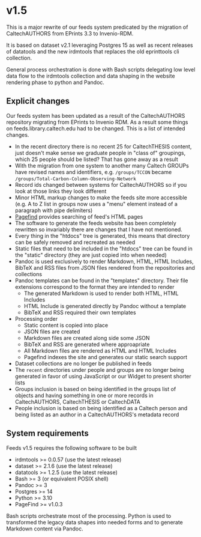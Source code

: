 
# v1.5

This is a major rewrite of our feeds system predicated by the migration of CaltechAUTHORS
from EPrints 3.3 to Invenio-RDM.

It is based on dataset v2.1 leveraging Postgres 15 as well as recent releases of datatools
and the new irdmtools that replaces the old eprinttools cli collection.

General process orchestration is done with Bash scripts delegating low level data flow
to the irdmtools collection and data shaping in the website rendering phase to python and
Pandoc.

## Explicit changes

Our feeds system has been updated as a result of the CaltechAUTHORS repository migrating from EPrints to Invenio RDM. As a result some things on feeds.library.caltech.edu had to be changed. This is a list of intended changes.

- In the recent directory there is no recent 25 for CaltechTHESIS content, just doesn't make sense we graduate people in "class of" groupings, which 25 people should be listed? That has gone away as a result
- With the migration from one system to another many Caltech GROUPs have revised names and identifiers, e.g. `/groups/TCCON` became `/groups/Total-Carbon-Column-Observing-Network`
- Record ids changed between systems for CaltechAUTHORS so if you look at those links they look different
- Minor HTML markup changes to make the feeds site more accessible (e.g. A to Z list in groups now uses a "menu" element instead of a paragraph with pipe delimiters)
- [Pagefind](https://pagefind.app) provides searching of feed's HTML pages
- The software to generate the feeds website has been completely rewritten so invariably there are changes that I have not mentioned.
- Every thing in the "htdocs" tree is generated, this means that directory can be safely removed and recreated as needed
- Static files that need to be included in the "htdocs" tree can be found in the "static" directory (they are just copied into when needed)
- Pandoc is used exclusively to render Markdown, HTML, HTML Includes, BibTeX and RSS files from JSON files rendered from the repositories and collections
- Pandoc templates can be found in the "templates" directory. Their file extensions correspond to the format they are intended to render
    - The generated Markdown is used to render both HTML, HTML Includes
    - HTML Include is generated directly by Pandoc without a template
    - BibTeX and RSS required their own templates
- Processing order
    - Static content is copied into place
    - JSON files are created
    - Markdown files are created along side some JSON
    - BibTeX and RSS are generated where approapriate
    - All Markdown files are rendered as HTML and HTML Includes
    - Pagefind indexes the site and generates our static search support
- Dataset collections are no longer be published in feeds
- The `recent` directories under people and groups are no longer being generated in favor of using JavaScript or our Widget to present shorter lists
- Groups inclusion is based on being identified in the groups list of objects and having something in one or more records in CaltechAUTHORS, CaltechTHESIS or CaltechDATA
- People inclusion is based on being identified as a Caltech person and being listed as an author in a CaltechAUTHORS's metadata record


## System requirements

Feeds v1.5 requires the following software to be built

- irdmtools >= 0.0.57 (use the latest release)
- dataset >= 2.1.6 (use the latest release)
- datatools >= 1.2.5 (use the latest release)
- Bash >= 3 (or equivalent POSIX shell)
- Pandoc >= 3
- Postgres >= 14
- Python >= 3.10
- PageFind >= v1.0.3

Bash scripts orchestrate most of the processing. Python is used to transformed the legacy data shapes into needed forms and
to generate Markdown content via Pandoc.





